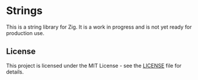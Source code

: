 # Strings

This is a string library for Zig. It is a work in progress and is not yet ready for production use.

## License

This project is licensed under the MIT License - see the [LICENSE](LICENSE) file for details.

